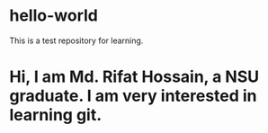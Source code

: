 # hello-world
This is a test repository for learning. 
# Hi, I am Md. Rifat Hossain, a NSU graduate. I am very interested in learning git. 
